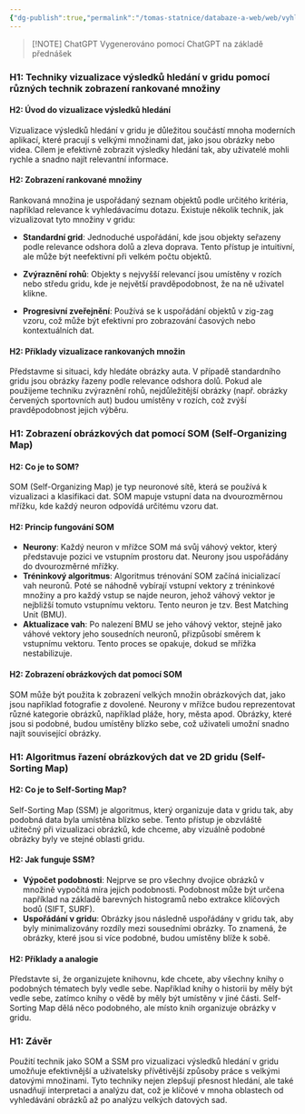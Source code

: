 ```yaml
---
{"dg-publish":true,"permalink":"/tomas-statnice/databaze-a-web/web/vyhledavani-na-webu-a-v-multimedialnich-databazich/rank-mnozina-self-sorting-map-som/","tags":["tomas","databaze_a_web","web"],"noteIcon":""}
---
```


> [!NOTE] ChatGPT
> Vygenerováno pomocí ChatGPT na základě přednášek

### H1: Techniky vizualizace výsledků hledání v gridu pomocí různých technik zobrazení rankované množiny

#### H2: Úvod do vizualizace výsledků hledání

Vizualizace výsledků hledání v gridu je důležitou součástí mnoha moderních aplikací, které pracují s velkými množinami dat, jako jsou obrázky nebo videa. Cílem je efektivně zobrazit výsledky hledání tak, aby uživatelé mohli rychle a snadno najít relevantní informace.

#### H2: Zobrazení rankované množiny

Rankovaná množina je uspořádaný seznam objektů podle určitého kritéria, například relevance k vyhledávacímu dotazu. Existuje několik technik, jak vizualizovat tyto množiny v gridu:

- **Standardní grid**: Jednoduché uspořádání, kde jsou objekty seřazeny podle relevance odshora dolů a zleva doprava. Tento přístup je intuitivní, ale může být neefektivní při velkém počtu objektů.

- **Zvýraznění rohů**: Objekty s nejvyšší relevancí jsou umístěny v rozích nebo středu gridu, kde je největší pravděpodobnost, že na ně uživatel klikne. 

- **Progresivní zveřejnění**: Používá se k uspořádání objektů v zig-zag vzoru, což může být efektivní pro zobrazování časových nebo kontextuálních dat.

#### H2: Příklady vizualizace rankovaných množin

Představme si situaci, kdy hledáte obrázky auta. V případě standardního gridu jsou obrázky řazeny podle relevance odshora dolů. Pokud ale použijeme techniku zvýraznění rohů, nejdůležitější obrázky (např. obrázky červených sportovních aut) budou umístěny v rozích, což zvýší pravděpodobnost jejich výběru.

### H1: Zobrazení obrázkových dat pomocí SOM (Self-Organizing Map)

#### H2: Co je to SOM?

SOM (Self-Organizing Map) je typ neuronové sítě, která se používá k vizualizaci a klasifikaci dat. SOM mapuje vstupní data na dvourozměrnou mřížku, kde každý neuron odpovídá určitému vzoru dat. 

#### H2: Princip fungování SOM

- **Neurony**: Každý neuron v mřížce SOM má svůj váhový vektor, který představuje pozici ve vstupním prostoru dat. Neurony jsou uspořádány do dvourozměrné mřížky.
- **Tréninkový algoritmus**: Algoritmus trénování SOM začíná inicializací vah neuronů. Poté se náhodně vybírají vstupní vektory z tréninkové množiny a pro každý vstup se najde neuron, jehož váhový vektor je nejbližší tomuto vstupnímu vektoru. Tento neuron je tzv. Best Matching Unit (BMU).
- **Aktualizace vah**: Po nalezení BMU se jeho váhový vektor, stejně jako váhové vektory jeho sousedních neuronů, přizpůsobí směrem k vstupnímu vektoru. Tento proces se opakuje, dokud se mřížka nestabilizuje.

#### H2: Zobrazení obrázkových dat pomocí SOM

SOM může být použita k zobrazení velkých množin obrázkových dat, jako jsou například fotografie z dovolené. Neurony v mřížce budou reprezentovat různé kategorie obrázků, například pláže, hory, města apod. Obrázky, které jsou si podobné, budou umístěny blízko sebe, což uživateli umožní snadno najít související obrázky.

### H1: Algoritmus řazení obrázkových dat ve 2D gridu (Self-Sorting Map)

#### H2: Co je to Self-Sorting Map?

Self-Sorting Map (SSM) je algoritmus, který organizuje data v gridu tak, aby podobná data byla umístěna blízko sebe. Tento přístup je obzvláště užitečný při vizualizaci obrázků, kde chceme, aby vizuálně podobné obrázky byly ve stejné oblasti gridu.

#### H2: Jak funguje SSM?

- **Výpočet podobnosti**: Nejprve se pro všechny dvojice obrázků v množině vypočítá míra jejich podobnosti. Podobnost může být určena například na základě barevných histogramů nebo extrakce klíčových bodů (SIFT, SURF).
- **Uspořádání v gridu**: Obrázky jsou následně uspořádány v gridu tak, aby byly minimalizovány rozdíly mezi sousedními obrázky. To znamená, že obrázky, které jsou si více podobné, budou umístěny blíže k sobě.

#### H2: Příklady a analogie

Představte si, že organizujete knihovnu, kde chcete, aby všechny knihy o podobných tématech byly vedle sebe. Například knihy o historii by měly být vedle sebe, zatímco knihy o vědě by měly být umístěny v jiné části. Self-Sorting Map dělá něco podobného, ale místo knih organizuje obrázky v gridu.

### H1: Závěr

Použití technik jako SOM a SSM pro vizualizaci výsledků hledání v gridu umožňuje efektivnější a uživatelsky přívětivější způsoby práce s velkými datovými množinami. Tyto techniky nejen zlepšují přesnost hledání, ale také usnadňují interpretaci a analýzu dat, což je klíčové v mnoha oblastech od vyhledávání obrázků až po analýzu velkých datových sad.

